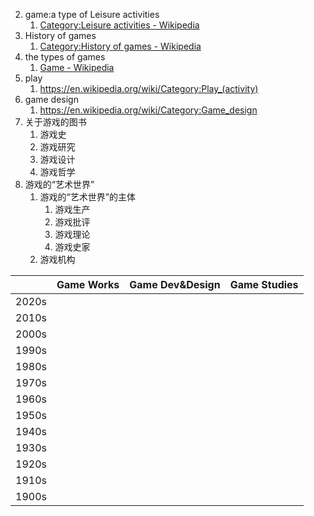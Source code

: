 



2. game:a type of Leisure activities
	1. [Category:Leisure activities - Wikipedia](https://en.wikipedia.org/wiki/Category:Leisure_activities)
3. History of games
	1. [Category:History of games - Wikipedia](https://en.wikipedia.org/wiki/Category:History_of_games)
4. the types of games
	1. [Game - Wikipedia](https://en.wikipedia.org/wiki/Game#Types)
5.  play
	1. https://en.wikipedia.org/wiki/Category:Play_(activity)
6. game design
	1. https://en.wikipedia.org/wiki/Category:Game_design
7.  关于游戏的图书
	1. 游戏史
	2. 游戏研究
	3. 游戏设计
	4. 游戏哲学
8.  游戏的“艺术世界”
	1. 游戏的“艺术世界”的主体
		1. 游戏生产
		2. 游戏批评
		3. 游戏理论
		4. 游戏史家
	2. 游戏机构

|       | Game Works | Game Dev&Design | Game Studies |
| ----- | ---------- | --------------- | ------------ |
| 2020s |            |                 |              |
| 2010s |            |                 |              |
| 2000s |            |                 |              |
| 1990s |            |                 |              |
| 1980s |            |                 |              |
| 1970s |            |                 |              |
| 1960s |            |                 |              |
| 1950s |            |                 |              |
| 1940s |            |                 |              |
| 1930s |            |                 |              |
| 1920s |            |                 |              |
| 1910s |            |                 |              |
| 1900s |            |                 |              |
